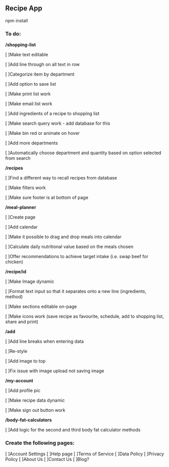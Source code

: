 
## Recipe App

npm install

### To do:


**/shopping-list**

[ ]Make text editable

[ ]Add line through on all text in row 

[ ]Categorize item by department 

[ ]Add option to save list 

[ ]Make print list work 

[ ]Make email list work 

[ ]Add ingredients of a recipe to shopping list 

[ ]Make search query work - add database for this 

[ ]Make bin red or animate on hover 

[ ]Add more departments 

[ ]Automatically choose department and quantity based on option selected from search 


**/recipes**

[ ]Find a different way to recall recipes from database

[ ]Make filters work

[ ]Make sure footer is at bottom of page


**/meal-planner**

[ ]Create page 

[ ]Add calendar

[ ]Make it possible to drag and drop meals into calendar

[ ]Calculate daily nutritional value based on the meals chosen

[ ]Offer recommendations to achieve target intake (i.e. swap beef for chicken)


**/recipe/id**

[ ]Make Image dynamic

[ ]Format text input so that it separates onto a new line (ingredients, method)

[ ]Make sections editable on-page

[ ]Make icons work (save recipe as favourite, schedule, add to shopping list, share and print)


**/add**

[ ]Add line breaks when entering data

[ ]Re-style

[ ]Add image to top

[ ]Fix issue with image upload not saving image


**/my-account**

[ ]Add profile pic

[ ]Make recipe data dynamic

[ ]Make sign out button work


**/body-fat-calculators**

[ ]Add logic for the second and third body fat calculator methods


### Create the following pages:
[ ]Account Settings
[ ]Help page
[ ]Terms of Service
[ ]Data Policy
[ ]Privacy Policy
[ ]About Us
[ ]Contact Us
[ ]Blog?
